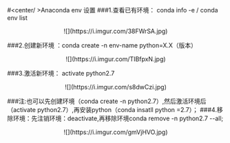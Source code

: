 #<center/ >Anaconda env 设置
###1.查看已有环境： conda info -e  /  conda env list
<center>![](https://i.imgur.com/38FWrSA.jpg)</center>

###2.创建新环境 ：conda create -n env-name python=X.X（版本） 
<center>![](https://i.imgur.com/TIBfpxN.jpg)</center>

###3.激活新环境： activate python2.7
<center>![](https://i.imgur.com/s8dwCzi.jpg)</center>

###注:也可以先创建环境（conda create -n python2.7）,然后激活环境后（activate python2.7）,再安装python（conda insatll python =2.7）；
###4.移除环境：先注销环境：deactivate,再移除环境conda remove -n python2.7 --all;

<center>![](https://i.imgur.com/gmVjHVO.jpg)</center>
